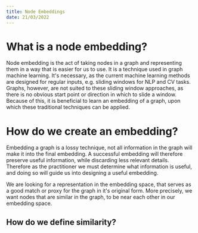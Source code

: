 ```yaml
---
title: Node Embeddings 
date: 21/03/2022
---
```


# What is a node embedding?


Node embedding is the act of taking nodes in a graph and representing them in a way that is easier for us to use.
It is a technique used in graph machine learning. 
It's necessary, as the current machine learning methods are designed for regular inputs, e.g. sliding windows for NLP and CV tasks.
Graphs, however, are not suited to these sliding window approaches, as there is no obvious start point or direction in which to slide a window. 
Because of this, it is beneficial to learn an embedding of a graph, upon which these traditional techniques can be applied. 

# How do we create an embedding?

Embedding a graph is a lossy technique, not all information in the graph will make it into the final embedding.
A successful embedding will therefore preserve useful information, while discarding less relevant details.
Therefore as the practitioner we must determine what information is useful, and doing so will guide us into designing a useful embedding. 

We are looking for a representation in the embedding space, that serves as a good match or proxy for the graph in it's original form.
More precisely, we want nodes that are similar in the graph, to be near each other in our embedding space. 

## How do we define similarity?

